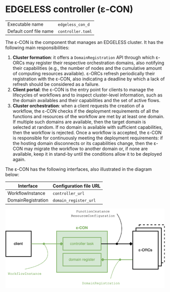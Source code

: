 # EDGELESS controller (ε-CON)

|                        |                   |
| ---------------------- | ----------------- |
| Executable name        | `edgeless_con_d`  |
| Default conf file name | `controller.toml` |

The ε-CON is the component that manages an EDGELESS cluster.
It has the following main responsibilities:

1. **Cluster formation**: it offers a `DomainRegistration` API through which
   ε-ORCs may register their respective orchestration domains, also notifying
   their capabilities (e.g., the number of nodes and the cumulative amount
   of computing resources available). ε-ORCs refresh periodically their
   registration with the ε-CON, also indicating a deadline by which a lack of
   refresh should be considered as a failure.
2. **Client portal**: the ε-CON is the entry point for clients to manage the
   lifecycles of workflows and to inspect cluster-level information, such
   as the domain availables and their capabilities and the set of active flows.
3. **Cluster orchestration**: when a client requests the creation of a workflow,
   the ε-CON checks if the deployment requirements of all the functions and
   resources of the workflow are met by at least one domain. If multiple such
   domains are available, then the target domain is selected at random. If no
   domain is available with sufficient capabilities, then the workflow is
   rejected. Once a workflow is accepted, the ε-CON is responsible for
   continuously meeting the deployment requirements: if the hosting domain
   disconnects or its capabilities change, then the ε-CON may migrate the
   workflow to another domain or, if none are available, keep it in stand-by
   until the conditions allow it to be deployed again.

The ε-CON has the following interfaces, also illustrated in the diagram below:

| Interface          | Configuration file URL |
| ------------------ | ---------------------- |
| WorkflowInstance   | `controller_url`       |
| DomainRegistration | `domain_register_url`  |

![](diagrams-con.png)

